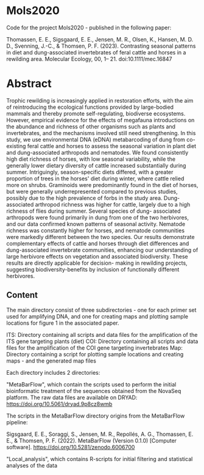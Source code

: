 # Mols2020
Code for the project Mols2020 - published in the following paper:

Thomassen, E. E., Sigsgaard, E. E., Jensen, M. R., Olsen, K., Hansen, M. D. D., Svenning, J.-C., & Thomsen, P. F. (2023). Contrasting seasonal patterns in diet and dung-associated invertebrates of feral cattle and horses in a rewilding area. Molecular Ecology, 00, 1– 21. doi:10.1111/mec.16847

# Abstract
Trophic rewilding is increasingly applied in restoration efforts, with the aim of reintroducing the ecological functions provided by large-bodied mammals and thereby promote self-regulating, biodiverse ecosystems. However, empirical evidence for the effects of megafauna introductions on the abundance and richness of other organisms such as plants and invertebrates, and the mechanisms involved still need strengthening. In this study, we use environmental DNA (eDNA) metabarcoding of dung from co-existing feral cattle and horses to assess the seasonal variation in plant diet and dung-associated arthropods and nematodes. We found consistently high diet richness of horses, with low seasonal variability, while the generally lower dietary diversity of cattle increased substantially during summer. Intriguingly, season-specific diets differed, with a greater proportion of trees in the horses' diet during winter, where cattle relied more on shrubs. Graminoids were predominantly found in the diet of horses, but were generally underrepresented compared to previous studies, possibly due to the high prevalence of forbs in the study area. Dung- associated arthropod richness was higher for cattle, largely due to a high richness of flies during summer. Several species of dung- associated arthropods were found primarily in dung from one of the two herbivores, and our data confirmed known patterns of seasonal activity. Nematode richness was constantly higher for horses, and nematode communities were markedly different between the two species. Our results demonstrate complementary effects of cattle and horses through diet differences and dung-associated invertebrate communities, enhancing our understanding of large herbivore effects on vegetation and associated biodiversity. These results are directly applicable for decision- making in rewilding projects, suggesting biodiversity-benefits by inclusion of functionally different herbivores.

## Content
The main directory consist of three subdirectories - one for each primer set used for amplifying DNA, and one for creating maps and plotting sample locations for figure 1 in the associated paper.

ITS: Directory containing all scripts and data files for the amplification of the ITS gene targeting plants (diet)
COI: Directory containing all scripts and data files for the amplification of the COI gene targeting invertebrates
Map: Directory containing a script for plotting sample locations and creating maps - and the generated map files


Each directory includes 2 directories:

"MetaBarFlow", which contain the scripts used to perform the initial bioinformatic treatment of the sequences obtained from the NovaSeq platform. The raw data files are available on DRYAD: https://doi.org/10.5061/dryad.9p8cz8wmb

The scripts in the MetaBarFlow directory origins from the MetaBarFlow pipeline: 

Sigsgaard, E. E., Soraggi, S., Jensen, M. R., Repollés, A. G., Thomassen, E. E., & Thomsen, P. F. (2022). MetaBarFlow (Version 0.1.0) [Computer software]. https://doi.org/10.5281/zenodo.6006700

"Local_analysis", which contains R-scripts for initial filtering and statistical analyses of the data
